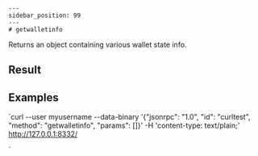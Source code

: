 
    ---
    sidebar_position: 99
    ---
    # getwalletinfo

Returns an object containing various wallet state info.

## Result

## Examples

`curl --user myusername --data-binary '{"jsonrpc": "1.0", "id": "curltest", "method": "getwalletinfo", "params": []}' -H 'content-type: text/plain;' http://127.0.0.1:8332/

`
